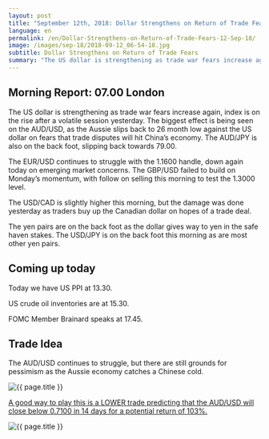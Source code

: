 ```yaml
---
layout: post
title: "September 12th, 2018: Dollar Strengthens on Return of Trade Fears"
language: en
permalink: /en/Dollar-Strengthens-on-Return-of-Trade-Fears-12-Sep-18/
image: /images/sep-18/2018-09-12_06-54-18.jpg
subtitle: Dollar Strengthens on Return of Trade Fears
summary: "The US dollar is strengthening as trade war fears increase again, index is on the rise after a volatile session yesterday"
---
```

## Morning Report: 07.00 London

The US dollar is strengthening as trade war fears increase again, index is on the rise after a volatile session yesterday. The biggest effect is being seen on the AUD/USD, as the Aussie slips back to 26 month low against the US dollar on fears that trade disputes will hit China’s economy. The AUD/JPY is also on the back foot, slipping back towards 79.00. 

The EUR/USD continues to struggle with the 1.1600 handle, down again today on emerging market concerns. The GBP/USD failed to build on Monday’s momentum, with follow on selling this morning to test the 1.3000 level. 

The USD/CAD is slightly higher this morning, but the damage was done yesterday as traders buy up the Canadian dollar on hopes of a trade deal.  

The yen pairs are on the back foot as the dollar gives way to yen in the safe haven stakes. The USD/JPY is on the back foot this morning as are most other yen pairs. 

## Coming up today

Today we have US PPI at 13.30. 

US crude oil inventories are at 15.30. 

FOMC Member Brainard speaks at 17.45. 

## Trade Idea

The AUD/USD continues to struggle, but there are still grounds for pessimism as the Aussie economy catches a Chinese cold.

<img class="post-image" src="{{ site.url }}/images/sep-18/2018-09-12_06-54-18.jpg" alt="{{ page.title }}" title="{{ page.title }}">

<a href="%LINK%%?currency=GBP&market=forex&underlying=frxAUDUSD&formname=higherlower&duration_amount=14&duration_units=d&amount=10&amount_type=stake&expiry_type=duration&barrier=0.7100" target="_blank">A good way to play this is a LOWER trade predicting that the AUD/USD will close below 0.7100 in 14 days for a potential return of 103%.</a>

<img class="post-image" src="{{ site.url }}/images/sep-18/2018-09-12_06-57-15.jpg" alt="{{ page.title }}" title="{{ page.title }}">